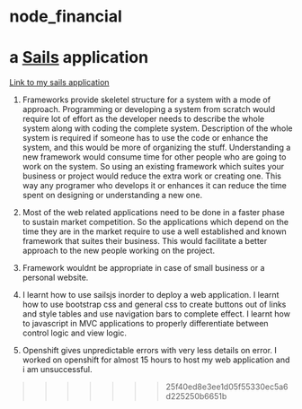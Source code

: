 # node_financial

a [Sails](http://sailsjs.org) application
=========================================

[Link to my sails application](http://sails-adusumilli.rhcloud.com/)

1) Frameworks provide skeletel structure for a system with a mode of approach. Programming or developing a system from scratch would require lot of effort  as the developer needs to describe the whole system along with coding the complete system. Description of the whole system is required if someone has to use the code or enhance the system, and this would be more of organizing the stuff. Understanding a new framework would consume time for other people who are going to work on the system. So using an existing framework which suites your business or project would reduce the extra work or creating one. This way any programer who develops it or enhances it can reduce the time spent on designing or understanding a new one.

2) Most of the web related applications need to be done in a faster phase to sustain market competition. So the applications which depend on the time they are in the market require to use a well established and known framework that suites their business. This would facilitate a better approach to the new people working on the project.

3) Framework wouldnt be appropriate in case of small business or a personal website.

4) I learnt how to use sailsjs inorder to deploy a web application. I learnt how to use bootstrap css and general css to create buttons out of links and style tables and use navigation bars to complete effect. I learnt how to javascript in MVC applications to properly differentiate between control logic and view logic.

5) Openshift gives unpredictable errors with very less details on error. I worked on openshift for almost 15 hours to host my web application and i am unsuccessful.
>>>>>>> 25f40ed8e3ee1d05f55330ec5a6d225250b6651b
